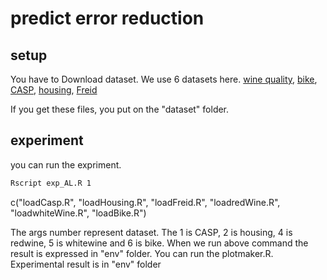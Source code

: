 # predict error reduction

## setup

You have to Download dataset.
We use 6 datasets here.
[wine quality](http://archive.ics.uci.edu/ml/datasets/wine+quality),
[bike](http://archive.ics.uci.edu/ml/datasets/bike+sharing+dataset),
[CASP](https://archive.ics.uci.edu/ml/datasets/Physicochemical+Properties+of+Protein+Tertiary+Structure),
[housing](http://archive.ics.uci.edu/ml/machine-learning-databases/housing/),
[Freid](https://www.rdocumentation.org/packages/tgp/versions/2.4-14/topics/friedman.1.data)

If you get these files, you put on the "dataset" folder.

## experiment

you can run the expriment.

```bash
Rscript exp_AL.R 1
```

c("loadCasp.R", "loadHousing.R", "loadFreid.R", "loadredWine.R", "loadwhiteWine.R", "loadBike.R")

The args number represent dataset. The 1 is CASP, 2 is housing, 4 is redwine, 5 is whitewine and 6 is bike. When we run above command the result is expressed in "env" folder.
You can run the plotmaker.R. Experimental result is in "env" folder


